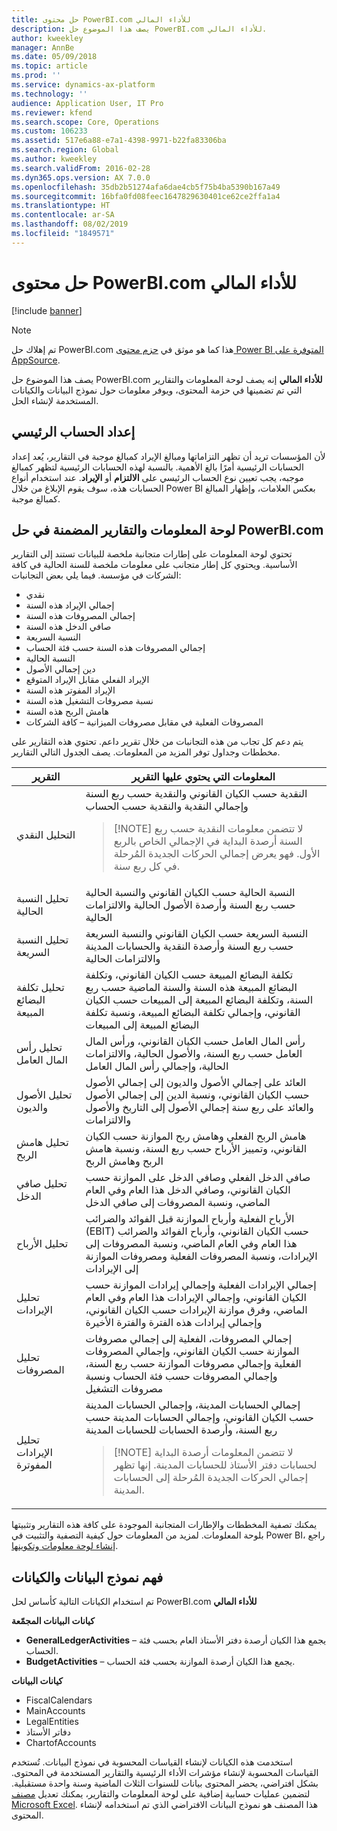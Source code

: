 ```yaml
---
title: حل محتوى PowerBI.com للأداء المالي
description: يصف هذا الموضوع حل PowerBI.com للأداء المالي.
author: kweekley
manager: AnnBe
ms.date: 05/09/2018
ms.topic: article
ms.prod: ''
ms.service: dynamics-ax-platform
ms.technology: ''
audience: Application User, IT Pro
ms.reviewer: kfend
ms.search.scope: Core, Operations
ms.custom: 106233
ms.assetid: 517e6a88-e7a1-4398-9971-b22fa83306ba
ms.search.region: Global
ms.author: kweekley
ms.search.validFrom: 2016-02-28
ms.dyn365.ops.version: AX 7.0.0
ms.openlocfilehash: 35db2b51274afa6dae4cb5f75b4ba5390b167a49
ms.sourcegitcommit: 16bfa0fd08feec1647829630401ce62ce2ffa1a4
ms.translationtype: HT
ms.contentlocale: ar-SA
ms.lasthandoff: 08/02/2019
ms.locfileid: "1849571"
---
```

# <a name="financial-performance-powerbicom-solution"></a>حل محتوى PowerBI.com للأداء المالي

[!include [banner](../includes/banner.md)]

> [!NOTE]
> تم إهلاك حل PowerBI.com هذا كما هو موثق في [حزم محتوى Power BI المتوفرة على AppSource](../migration-upgrade/deprecated-features.md#power-bi-content-packs-available-on-appsource).

يصف هذا الموضوع حل PowerBI.com **للأداء المالي**  إنه يصف لوحة المعلومات والتقارير التي تم تضمينها في حزمة المحتوى، ويوفر معلومات حول نموذج البيانات والكيانات المستخدمة لإنشاء الحل.

## <a name="main-account-setup"></a>إعداد الحساب الرئيسي
لأن المؤسسات تريد أن تظهر التزاماتها ومبالغ الإيراد كمبالغ موجبة في التقارير، يُعد إعداد الحسابات الرئيسية أمرًا بالغ الأهمية. بالنسبة لهذه الحسابات الرئيسية لتظهر كمبالغ موجبه، يجب تعيين نوع الحساب الرئيسي على **الالتزام** أو **الإيراد**. عند استخدام أنواع الحسابات هذه، سوف يقوم الإبلاغ من خلال Power BI بعكس العلامات، وإظهار المبالغ كمبالغ موجبة.

## <a name="dashboard-and-reports-that-are-included-in-the-powerbicom-solution"></a>لوحة المعلومات والتقارير المضمنة في حل PowerBI.com
تحتوي لوحة المعلومات على إطارات متجانبة ملخصة للبيانات تستند إلى التقارير الأساسية. ويحتوي كل إطار متجانب على معلومات ملخصة للسنة الحالية في كافة الشركات في مؤسسة. فيما يلي بعض التجانبات:

- نقدي
- إجمالي الإيراد هذه السنة
- إجمالي المصروفات هذه السنة
- صافي الدخل هذه السنة
- النسبة السريعة
- إجمالي المصروفات هذه السنة حسب فئة الحساب
- النسبة الحالية
- ‏‏دين إجمالي الأصول
- الإيراد الفعلي مقابل الإيراد المتوقع
- الإيراد المفوتر هذه السنة
- نسبة مصروفات التشغيل هذه السنة
- هامش الربح هذه السنة
- المصروفات الفعلية في مقابل مصروفات الميزانية – كافة الشركات

يتم دعم كل تجاب من هذه التجانبات من خلال تقرير داعم. تحتوي هذه التقارير على مخططات وجداول توفر المزيد من المعلومات. يصف الجدول التالي التقارير.

| التقرير                      | المعلومات التي يحتوي عليها التقرير |
|-----------------------------|--------------------------------------|
| التحليل النقدي               | النقدية حسب الكيان القانوني والنقدية حسب ربع السنة وإجمالي النقدية والنقدية حسب الحساب<blockquote>[!NOTE] لا تتضمن معلومات النقدية حسب ربع السنة أرصدة البداية في الإجمالي الخاص بالربع الأول. فهو يعرض إجمالي الحركات الجديدة المُرحلة في كل ربع سنة.</blockquote> |
| تحليل النسبة الحالية      | النسبة الحالية حسب الكيان القانوني والنسبة الحالية حسب ربع السنة وأرصدة الأصول الحالية والالتزامات الحالية |
| تحليل النسبة السريعة        | النسبة السريعة حسب الكيان القانوني والنسبة السريعة حسب ربع السنة وأرصدة النقدية والحسابات المدينة والالتزامات الحالية |
| تحليل تكلفة البضائع المبيعة | تكلفة البضائع المبيعة حسب الكيان القانوني، وتكلفة البضائع المبيعة هذه السنة والسنة الماضية حسب ربع السنة، وتكلفة البضائع المبيعة إلى المبيعات حسب الكيان القانوني، وإجمالي تكلفة البضائع المبيعة، ونسبة تكلفة البضائع المبيعة إلى المبيعات |
| تحليل رأس المال العامل    | رأس المال العامل حسب الكيان القانوني، ورأس المال العامل حسب ربع السنة، والأصول الحالية، والالتزامات الحالية، وإجمالي رأس المال العامل |
| تحليل الأصول والديون     | العائد على إجمالي الأصول والديون إلى إجمالي الأصول حسب الكيان القانوني، ونسبة الدين إلى إجمالي الأصول والعائد على ربع سنة إجمالي الأصول إلى التاريخ والأصول والالتزامات |
| تحليل هامش الربح      | هامش الربح الفعلي وهامش ربح الموازنة حسب الكيان القانوني، وتمييز الأرباح حسب ربع السنة، ونسبة هامش الربح وهامش الربح |
| تحليل صافي الدخل         | صافي الدخل الفعلي وصافي الدخل على الموازنة حسب الكيان القانوني، وصافي الدخل هذا العام وفي العام الماضي، ونسبة المصروفات إلى صافي الدخل |
| تحليل الأرباح           | الأرباح الفعلية وأرباح الموازنة قبل الفوائد والضرائب (EBIT) حسب الكيان القانوني، وأرباح الفوائد والضرائب هذا العام وفي العام الماضي، ونسبة المصروفات إلى الإيرادات، ونسبة المصروفات الفعلية ومصروفات الموازنة إلى الإيرادات |
| تحليل الإيرادات            | إجمالي الإيرادات الفعلية وإجمالي إيرادات الموازنة حسب الكيان القانوني، وإجمالي الإيرادات هذا العام وفي العام الماضي، وفرق موازنة الإيرادات حسب الكيان القانوني، وإجمالي إيرادات هذه الفترة والفترة الأخيرة |
| تحليل المصروفات            | إجمالي المصروفات، الفعلية إلى إجمالي مصروفات الموازنة حسب الكيان القانوني، وإجمالي المصروفات الفعلية وإجمالي مصروفات الموازنة حسب ربع السنة، وإجمالي المصروفات حسب فئة الحساب ونسبة مصروفات التشغيل |
| تحليل الإيرادات المفوترة     | إجمالي الحسابات المدينة، وإجمالي الحسابات المدينة حسب الكيان القانوني، وإجمالي الحسابات المدينة حسب ربع السنة، وأرصدة الحسابات للحسابات المدينة<blockquote>[!NOTE] لا تتضمن المعلومات أرصدة البداية لحسابات دفتر الأستاذ للحسابات المدينة. إنها تظهر إجمالي الحركات الجديدة المُرحلة إلى الحسابات المدينة.</blockquote> |

يمكنك تصفية المخططات والإطارات المتجانبة الموجودة على كافة هذه التقارير وتثبيتها بلوحة المعلومات. لمزيد من المعلومات حول كيفية التصفية والتثبيت في Power BI، راجع [إنشاء لوحة معلومات وتكوينها](https://powerbi.microsoft.com/guided-learning/powerbi-learning-4-2-create-configure-dashboards).

## <a name="understanding-the-data-model-and-entities"></a>فهم نموذج البيانات والكيانات
تم استخدام الكيانات التالية كأساس لحل PowerBI.com **للأداء المالي**

**كيانات البيانات المجمّعة**

- **GeneralLedgerActivities** – يجمع هذا الكيان أرصدة دفتر الأستاذ العام بحسب فئة الحساب.
- **BudgetActivities** – يجمع هذا الكيان أرصدة الموازنة بحسب فئة الحساب.

**كيانات البيانات**

- FiscalCalendars
- MainAccounts
- LegalEntities
- دفاتر الأستاذ
- ChartofAccounts

استخدمت هذه الكيانات لإنشاء القياسات المحسوبة في نموذج البيانات. تُستخدم القياسات المحسوبة لإنشاء مؤشرات الأداء الرئيسية والتقارير المستخدمة في المحتوى. بشكل افتراضي، يحضر المحتوى بيانات للسنوات الثلاث الماضية وسنة واحدة مستقبلية. لتضمين عمليات حسابية إضافية على لوحة المعلومات والتقارير، يمكنك تعديل [مصنف Microsoft Excel](https://mbs.microsoft.com/customersource/global/AX/downloads/reports/msdaxfinpercontentpowerbi). هذا المصنف هو نموذج البيانات الافتراضي الذي تم استخدامه لإنشاء المحتوى.
